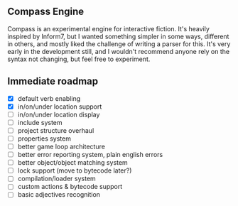 ## Compass Engine

Compass is an experimental engine for interactive fiction. It's heavily inspired by Inform7, but I wanted something simpler in some ways, different in others, and mostly liked the challenge of writing a parser for this. It's very early in the development still, and I wouldn't recommend anyone rely on the syntax not changing, but feel free to experiment.

## Immediate roadmap

- [x] default verb enabling
- [x] in/on/under location support
- [ ] in/on/under location display
- [ ] include system
- [ ] project structure overhaul
- [ ] properties system
- [ ] better game loop architecture
- [ ] better error reporting system, plain english errors
- [ ] better object/object matching system
- [ ] lock support (move to bytecode later?)
- [ ] compilation/loader system
- [ ] custom actions & bytecode support
- [ ] basic adjectives recognition

